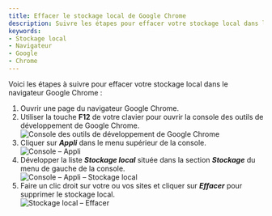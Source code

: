 ```yaml
---
title: Effacer le stockage local de Google Chrome
description: Suivre les étapes pour effacer votre stockage local dans le navigateur Google Chrome.
keywords:
- Stockage local
- Navigateur
- Google
- Chrome
---
```


Voici les étapes à suivre pour effacer votre stockage local dans le navigateur Google Chrome :  

1. Ouvrir une page du navigateur Google Chrome.  
1. Utiliser la touche **F12** de votre clavier pour ouvrir la console des outils de développement de Google Chrome.  
![Console des outils de développement de Google Chrome](/img/fr/kb/KB2050.png) 
1. Cliquer sur ***Appli*** dans le menu supérieur de la console.  
![Console – Appli](/img/fr/kb/KB2051.png) 
1. Développer la liste ***Stockage local*** située dans la section ***Stockage*** du menu de gauche de la console.  
![Console – Appli – Stockage local](/img/fr/kb/KB2052.png) 
1. Faire un clic droit sur votre ou vos sites et cliquer sur ***Effacer*** pour supprimer le stockage local.  
![Stockage local – Effacer](/img/fr/kb/KB2053.png) 

